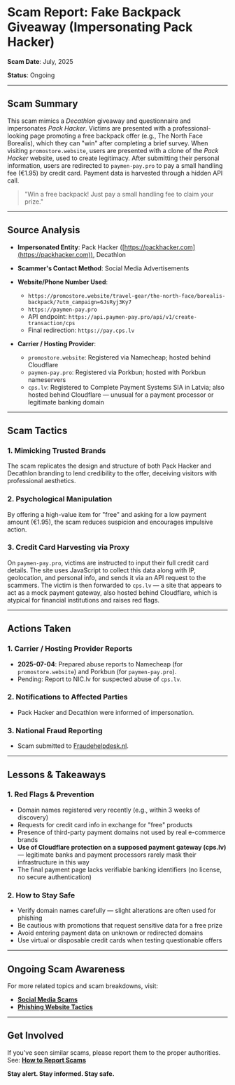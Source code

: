 # Scam Report: Fake Backpack Giveaway (Impersonating Pack Hacker)

**Scam Date**: July, 2025

**Status**: Ongoing

---

## Scam Summary

This scam mimics a *Decathlon* giveaway and questionnaire and impersonates *Pack Hacker*. Victims are presented with a professional-looking page promoting a free backpack offer (e.g., The North Face Borealis), which they can "win" after completing a brief survey. When visiting `promostore.website`, users are presented with a clone of the *Pack Hacker* website, used to create legitimacy. After submitting their personal information, users are redirected to `paymen-pay.pro` to pay a small handling fee (€1.95) by credit card. Payment data is harvested through a hidden API call.

> "Win a free backpack! Just pay a small handling fee to claim your prize."

---

## Source Analysis

* **Impersonated Entity**: Pack Hacker ([https://packhacker.com](https://packhacker.com)), Decathlon
* **Scammer's Contact Method**: Social Media Advertisements
* **Website/Phone Number Used**:

  * `https://promostore.website/travel-gear/the-north-face/borealis-backpack/?utm_campaign=6JsRyj3Ky7`
  * `https://paymen-pay.pro`
  * API endpoint: `https://api.paymen-pay.pro/api/v1/create-transaction/cps`
  * Final redirection: `https://pay.cps.lv`
* **Carrier / Hosting Provider**:

  * `promostore.website`: Registered via Namecheap; hosted behind Cloudflare
  * `paymen-pay.pro`: Registered via Porkbun; hosted with Porkbun nameservers
  * `cps.lv`: Registered to Complete Payment Systems SIA in Latvia; also hosted behind Cloudflare — unusual for a payment processor or legitimate banking domain

---

## Scam Tactics

### 1. Mimicking Trusted Brands

The scam replicates the design and structure of both Pack Hacker and Decathlon branding to lend credibility to the offer, deceiving visitors with professional aesthetics.

### 2. Psychological Manipulation

By offering a high-value item for "free" and asking for a low payment amount (€1.95), the scam reduces suspicion and encourages impulsive action.

### 3. Credit Card Harvesting via Proxy

On `paymen-pay.pro`, victims are instructed to input their full credit card details. The site uses JavaScript to collect this data along with IP, geolocation, and personal info, and sends it via an API request to the scammers. The victim is then forwarded to `cps.lv` — a site that appears to act as a mock payment gateway, also hosted behind Cloudflare, which is atypical for financial institutions and raises red flags.

---

## Actions Taken

### 1. Carrier / Hosting Provider Reports

* **2025-07-04**: Prepared abuse reports to Namecheap (for `promostore.website`) and Porkbun (for `paymen-pay.pro`).
* Pending: Report to NIC.lv for suspected abuse of `cps.lv`.

### 2. Notifications to Affected Parties

* Pack Hacker and Decathlon were informed of impersonation.

### 3. National Fraud Reporting

* Scam submitted to [Fraudehelpdesk.nl](https://www.fraudehelpdesk.nl).

---

## Lessons & Takeaways

### 1. Red Flags & Prevention

* Domain names registered very recently (e.g., within 3 weeks of discovery)
* Requests for credit card info in exchange for "free" products
* Presence of third-party payment domains not used by real e-commerce brands
* **Use of Cloudflare protection on a supposed payment gateway (cps.lv)** — legitimate banks and payment processors rarely mask their infrastructure in this way
* The final payment page lacks verifiable banking identifiers (no license, no secure authentication)

### 2. How to Stay Safe

* Verify domain names carefully — slight alterations are often used for phishing
* Be cautious with promotions that request sensitive data for a free prize
* Avoid entering payment data on unknown or redirected domains
* Use virtual or disposable credit cards when testing questionable offers

---

## Ongoing Scam Awareness

For more related topics and scam breakdowns, visit:

* [**Social Media Scams**](../General/SocialMediaScam.md)
* [**Phishing Website Tactics**](../General/PhishingWebsiteTactics.md)

---

## Get Involved

If you've seen similar scams, please report them to the proper authorities.
See: [**How to Report Scams**](../General/GetInvolved.md)

**Stay alert. Stay informed. Stay safe.**
